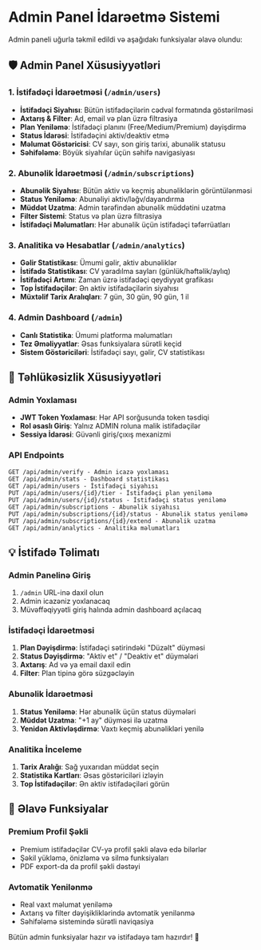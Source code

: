 # Admin Panel İdarəetmə Sistemi

Admin paneli uğurla təkmil edildi və aşağıdakı funksiyalar əlavə olundu:

## 🛡️ Admin Panel Xüsusiyyətləri

### 1. İstifadəçi İdarəetməsi (`/admin/users`)
- **İstifadəçi Siyahısı**: Bütün istifadəçilərin cədvəl formatında göstərilməsi
- **Axtarış & Filter**: Ad, email və plan üzrə filtrasiya
- **Plan Yeniləmə**: İstifadəçi planını (Free/Medium/Premium) dəyişdirmə
- **Status İdarəsi**: İstifadəçini aktiv/deaktiv etmə
- **Məlumat Göstəricisi**: CV sayı, son giriş tarixi, abunəlik statusu
- **Səhifələmə**: Böyük siyahılar üçün səhifə navigasiyası

### 2. Abunəlik İdarəetməsi (`/admin/subscriptions`)
- **Abunəlik Siyahısı**: Bütün aktiv və keçmiş abunəliklərin görüntülənməsi
- **Status Yeniləmə**: Abunəliyi aktiv/ləğv/dayandırma
- **Müddət Uzatma**: Admin tərəfindən abunəlik müddətini uzatma
- **Filter Sistemi**: Status və plan üzrə filtrasiya
- **İstifadəçi Məlumatları**: Hər abunəlik üçün istifadəçi təfərrüatları

### 3. Analitika və Hesabatlar (`/admin/analytics`)
- **Gəlir Statistikası**: Ümumi gəlir, aktiv abunəliklər
- **İstifadə Statistikası**: CV yaradılma sayları (günlük/həftəlik/aylıq)
- **İstifadəçi Artımı**: Zaman üzrə istifadəçi qeydiyyat grafikası
- **Top İstifadəçilər**: Ən aktiv istifadəçilərin siyahısı
- **Müxtəlif Tarix Aralıqları**: 7 gün, 30 gün, 90 gün, 1 il

### 4. Admin Dashboard (`/admin`)
- **Canlı Statistika**: Ümumi platforma məlumatları
- **Tez Əməliyyatlar**: Əsas funksiyalara sürətli keçid
- **Sistem Göstəriciləri**: İstifadəçi sayı, gəlir, CV statistikası

## 🔐 Təhlükəsizlik Xüsusiyyətləri

### Admin Yoxlaması
- **JWT Token Yoxlaması**: Hər API sorğusunda token təsdiqi
- **Rol əsaslı Giriş**: Yalnız ADMIN roluna malik istifadəçilər
- **Sessiya İdarəsi**: Güvənli giriş/çıxış mexanizmi

### API Endpoints
```
GET /api/admin/verify - Admin icazə yoxlaması
GET /api/admin/stats - Dashboard statistikası
GET /api/admin/users - İstifadəçi siyahısı
PUT /api/admin/users/{id}/tier - İstifadəçi plan yeniləmə
PUT /api/admin/users/{id}/status - İstifadəçi status yeniləmə
GET /api/admin/subscriptions - Abunəlik siyahısı
PUT /api/admin/subscriptions/{id}/status - Abunəlik status yeniləmə
PUT /api/admin/subscriptions/{id}/extend - Abunəlik uzatma
GET /api/admin/analytics - Analitika məlumatları
```

## 💡 İstifadə Təlimatı

### Admin Panelinə Giriş
1. `/admin` URL-inə daxil olun
2. Admin icazəniz yoxlanacaq
3. Müvəffəqiyyətli giriş halında admin dashboard açılacaq

### İstifadəçi İdarəetməsi
1. **Plan Dəyişdirmə**: İstifadəçi sətirindəki "Düzəlt" düyməsi
2. **Status Dəyişdirmə**: "Aktiv et" / "Deaktiv et" düymələri
3. **Axtarış**: Ad və ya email daxil edin
4. **Filter**: Plan tipinə görə süzgəcləyin

### Abunəlik İdarəetməsi
1. **Status Yeniləmə**: Hər abunəlik üçün status düymələri
2. **Müddət Uzatma**: "+1 ay" düyməsi ilə uzatma
3. **Yenidən Aktivləşdirmə**: Vaxtı keçmiş abunəlikləri yenilə

### Analitika İnceleme
1. **Tarix Aralığı**: Sağ yuxarıdan müddət seçin
2. **Statistika Kartları**: Əsas göstəriciləri izləyin
3. **Top İstifadəçilər**: Ən aktiv istifadəçiləri görün

## 🎯 Əlavə Funksiyalar

### Premium Profil Şəkli
- Premium istifadəçilər CV-yə profil şəkli əlavə edə bilərlər
- Şəkil yükləmə, önizləmə və silmə funksiyaları
- PDF export-da da profil şəkli dəstəyi

### Avtomatik Yenilənmə
- Real vaxt məlumat yeniləmə
- Axtarış və filter dəyişikliklərində avtomatik yenilənmə
- Səhifələmə sistemində sürətli naviqasiya

Bütün admin funksiyalar hazır və istifadəyə tam hazırdır! 🚀
